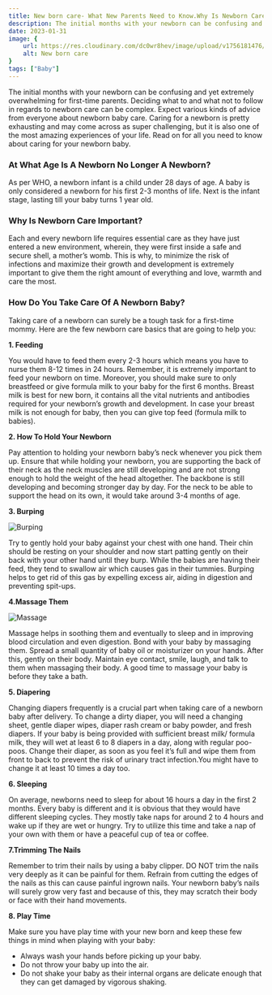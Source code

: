 ```yaml
---
title: New born care- What New Parents Need to Know.Why Is Newborn Care
description: The initial months with your newborn can be confusing and yet extremely overwhelming for first-time parents. Deciding what to and what not to follow in regards to newborn care can be complex...
date: 2023-01-31
image: {
    url: https://res.cloudinary.com/dc0wr8hev/image/upload/v1756181476/New_born_care_eanins.png ,
    alt: New born care
}
tags: ["Baby"]
---
```

The initial months with your newborn can be confusing and yet extremely overwhelming for first-time parents. Deciding what to and what not to follow in regards to newborn care can be complex. 
Expect various kinds of advice from everyone about newborn baby care. Caring for a newborn is pretty exhausting and may come across as super challenging, but it is also one of the most amazing experiences of your life. Read on for all you need to know about caring for your newborn baby.

### At What Age Is A Newborn No Longer A Newborn? 

As per WHO, a newborn infant is a child under 28 days of age. A baby is only considered a newborn for his first 2-3 months of life. Next is the infant stage, lasting till your baby turns 1 year old.

### Why Is Newborn Care Important?

Each and every newborn life requires essential care as they have just entered a new environment, wherein, they were first inside a safe and secure shell, a mother’s womb. This is why, to minimize the risk of infections and maximize their growth and development is extremely important to give them the right amount of everything and love, warmth and care the most.

### How Do You Take Care Of A Newborn Baby?

Taking care of a newborn can surely be a tough task for a first-time mommy. Here are the few newborn care basics that are going to help you:

**1. Feeding**

You would have to feed them every 2-3 hours which means you have to nurse them 8-12 times in 24 hours. 
Remember, it is extremely important to feed your newborn on time. Moreover, you should make sure to only breastfeed or give formula milk to your baby for the first 6 months.  Breast milk is best for new born, it contains all the vital nutrients and antibodies required for your newborn’s growth and development.
In case your breast milk is not enough for baby, then you can give top feed (formula milk to babies).

**2. How To Hold Your Newborn**

Pay attention to holding your newborn baby’s neck whenever you pick them up.
Ensure that while holding your newborn, you are supporting the back of their neck as the neck muscles are still developing and are not strong enough to hold the weight of the head altogether. The backbone is still developing and becoming stronger day by day. For the neck to be able to support the head on its own, it would take around 3-4 months of age. 

**3. Burping** 

![Burping](https://img1.wsimg.com/isteam/ip/7d906beb-bc9b-4377-9b06-b22a3566899c/images.jpeg-21.jpg/:/cr=t:0%25,l:0%25,w:100%25,h:100%25/rs=w:1280)

Try to gently hold your baby against your chest with one hand. Their chin should be resting on your shoulder and now start patting gently on their back with your other hand until they burp.
While the babies are having their feed, they tend to swallow air which causes gas in their tummies. Burping helps to get rid of this gas by expelling excess air, aiding in digestion and preventing spit-ups. 


**4.Massage Them** 

![Massage](https://img1.wsimg.com/isteam/ip/7d906beb-bc9b-4377-9b06-b22a3566899c/images.jpeg-22-c2ae6a5.jpg/:/rs=w:1280)

Massage helps in soothing them and eventually to sleep and in improving blood circulation and even digestion.
Bond with your baby by massaging them. Spread a small quantity of baby oil or moisturizer on your hands. After this, gently on their body. Maintain eye contact, smile, laugh, and talk to them when massaging their body. A good time to massage your baby is before they take a bath.

**5. Diapering** 

Changing diapers frequently is a crucial part when taking care of a newborn baby after delivery. To change a dirty diaper, you will need a changing sheet, gentle diaper wipes, diaper rash cream or baby powder, and fresh diapers. If your baby is being provided with sufficient breast milk/ formula milk, they will wet at least 6 to 8 diapers in a day, along with regular poo-poos. Change their diaper, as soon as you feel it’s full and wipe them from front to back to prevent the risk of urinary tract infection.You might have to change it at least 10 times a day too.

**6. Sleeping**

On average, newborns need to sleep for about 16 hours a day in the first 2 months.
Every baby is different and it is obvious that they would have different sleeping cycles.  They mostly take naps for around 2 to 4 hours and wake up if they are wet or hungry. Try to utilize this time and take a nap of your own with them or have a peaceful cup of tea or coffee.

**7.Trimming The Nails**

Remember to trim their nails by using a baby clipper. DO NOT trim the nails very deeply as it can be painful for them. Refrain from cutting the edges of the nails as this can cause painful ingrown nails.
Your newborn baby’s nails will surely grow very fast and because of this, they may scratch their body or face with their hand movements. 

**8. Play Time**

Make sure you have play time with your new born and keep these few things in mind when playing with your baby:
- Always wash your hands before picking up your baby.
- Do not throw your baby up into the air.
- Do not shake your baby as their internal organs are delicate enough that they can get damaged by vigorous shaking.